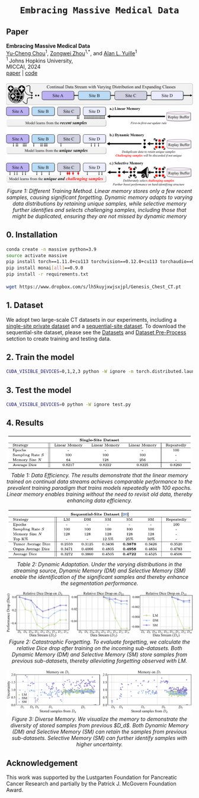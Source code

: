 # <p align=center>`Embracing Massive Medical Data`</p><!-- omit in toc -->

## Paper
<b>Embracing Massive Medical Data</b> <br/>
[Yu-Cheng Chou](https://scholar.google.com/citations?user=YVNRBTcAAAAJ)<sup>1</sup>, [Zongwei Zhou](https://www.zongweiz.com/)<sup>1,*</sup>, and [Alan L. Yuille](https://www.cs.jhu.edu/~ayuille/)<sup>1</sup><br/>
<sup>1 </sup>Johns Hopkins University,   <br/>
MICCAI, 2024 <br/>
[paper]() | [code](https://github.com/johnson111788/OnlineLearning)



<p align="center">
    <img src="./assets/method.png"/> <br />
    <em> 
    Figure 1: Different Training Method. Linear memory stores only a few recent samples, causing significant forgetting. Dynamic memory adapts to varying data distributions by retaining unique samples, while selective memory further identifies and selects challenging samples, including those that might be duplicated, ensuring they are not missed by dynamic memory
    </em>
</p>

## 0. Installation
```bash
conda create -n massive python=3.9
source activate massive
pip install torch==1.11.0+cu113 torchvision==0.12.0+cu113 torchaudio==0.11.0 --extra-index-url https://download.pytorch.org/whl/cu113
pip install monai[all]==0.9.0
pip install -r requirements.txt

wget https://www.dropbox.com/s/lh5kuyjxwjsxjpl/Genesis_Chest_CT.pt
```
## 1. Dataset

We adopt two large-scale CT datasets in our experiments, including a [single-site private dataset](https://www.medrxiv.org/content/medrxiv/early/2022/09/25/2022.09.24.22280071.full.pdf)  and a [sequential-site dataset](https://github.com/ljwztc/CLIP-Driven-Universal-Model.git). To download the sequential-site dataset, please see the [Datasets](https://github.com/ljwztc/CLIP-Driven-Universal-Model/blob/49715510829946f09f8330bd3a6e7b02e9fd51de/README.md?plain=1#L35) and [Dataset Pre-Process](https://github.com/ljwztc/CLIP-Driven-Universal-Model/blob/49715510829946f09f8330bd3a6e7b02e9fd51de/README.md?plain=1#L83) setction to create training and testing data.

## 2. Train the model
```bash
CUDA_VISIBLE_DEVICES=0,1,2,3 python -W ignore -m torch.distributed.launch --nproc_per_node=4 --master_port=1234 train.py
``` 


## 3. Test the model
```bash
CUDA_VISIBLE_DEVICES=0 python -W ignore test.py
``` 

## 4. Results


<p align="center">
    <img src="./assets/single.png"/> <br />
    <em> 
    Table 1: Data Efficiency. The results demonstrate that the linear memory trained on continual data streams achieves comparable performance to the prevalent training paradigm that trains models repeatedly with 100 epochs. Linear memory enables training without the need to revisit old data, thereby enhancing data efficiency.
    </em>
</p>



<p align="center">
    <img src="./assets/sequential.png"/> <br />
    <em> 
    Table 2: Dynamic Adaptation. Under the varying distributions in the streaming source, Dynamic Memory (DM) and Selective Memory (SM) enable the identification of the significant samples and thereby enhance the segmentation performance.
    </em>
</p>


<p align="center">
    <img src="./assets/forgetting.png"/> <br />
    <em> 
    Figure 2: Catastrophic Forgetting. To evaluate forgetting, we calculate the relative Dice drop after training on the incoming sub-datasets. Both Dynamic Memory (DM) and Selective Memory (SM) store samples from previous sub-datasets, thereby alleviating forgetting observed with LM.
    </em>
</p>


<p align="center">
    <img src="./assets/memory.png"/> <br />
    <em> 
    Figure 3: Diverse Memory. We visualize the memory to demonstrate the diversity of stored samples from previous $D_d$. Both Dynamic Memory (DM) and Selective Memory (SM) can retain the samples from previous sub-datasets. Selective Memory (SM) can further identify samples with higher uncertainty.
    </em>
</p>


## Acknowledgement

This work was supported by the Lustgarten Foundation for Pancreatic Cancer Research and partially by the Patrick J. McGovern Foundation Award.